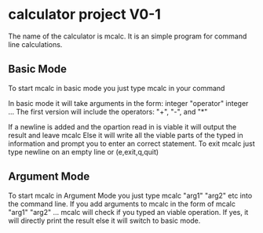 # calculator project V0-1
The name of the calculator is mcalc. It is an simple program for command line
calculations.

## Basic Mode
To start mcalc in basic mode you just type mcalc in your command

In basic mode it will take arguments in the form:
  integer "operator" integer ...
The first version will include the operators:
  "+", "-", and "\*"

If a newline is added and the opartion read in is viable
it will output the result and leave mcalc
Else it will write all the viable parts of the typed in information and prompt
you to enter an correct statement.
To exit mcalc just type newline on an empty line or (e,exit,q,quit)

## Argument Mode
To start mcalc in Argument Mode you just type mcalc "arg1" "arg2" etc into
the command line.
If you add arguments to mcalc in the form of mcalc "arg1" "arg2" ...
mcalc will check if you typed an viable operation.
If yes, it will directly print the result
else it will switch to basic mode.
